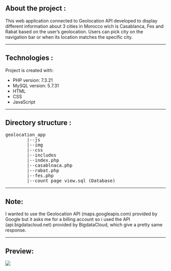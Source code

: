## About the project :

This web application connected to Geolocation API developed to display different information about 3 cities in Morocco wich is Casablanca, Fes and Rabat based on the user’s geolocation. Users can pick city on the navigation bar or when its location matches the specific city.

* * *

## Technologies :

Project is created with:

*   PHP version: 7.3.21
*   MySQL version: 5.7.31
*   HTML
*   CSS
*   JavaScript

* * *

## Directory structure :

<pre>geolocation_app
		|--js
		|--img
		|--css
		|--includes
		|--index.php
		|--casablnaca.php
		|--rabat.php
		|--fes.php
		|--count_page_view.sql (Database)</pre>

* * *

## Note:

I wanted to use the Geolocation API (maps.googleapis.com) provided by Google but it asks me for a billing account so i used the API (api.bigdatacloud.net) provided by BigdataCloud, which give a pretty same response.

* * *

## Preview:

![](img/geolocation.gif)
